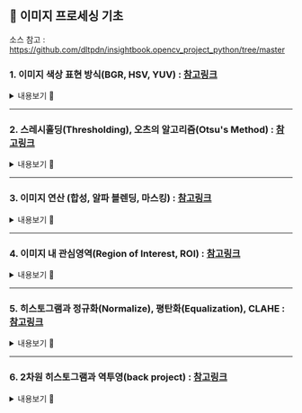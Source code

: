 ## 📌 이미지 프로세싱 기초
소스 참고 : https://github.com/dltpdn/insightbook.opencv_project_python/tree/master
### 1. 이미지 색상 표현 방식(BGR, HSV, YUV) : [참고링크](https://bkshin.tistory.com/entry/OpenCV-7-%E3%85%87%E3%85%87)

<details>
<summary>내용보기 🔽</summary>

#### ✔ BGR, BGRA
- `BGR` : OpenCV에서 기본적으로 사용하는 색상 공간
  - 각 픽셀은 Blue(파란색), Green(초록색), Red(빨간색) 3개의 값으로 구성
  - 각 채널 값 범위: 0 ~ 255
  - 예: (255, 0, 0) → 파란색
- `BGRA` : 투명도(Alpha) 채널을 추가한 4채널 색상 공간
  - A(Alpha): 불투명도 (0 = 완전 투명, 255 = 완전 불투명)
  - 예: (255, 0, 0, 128) → 파란색 + 반투명
- 카메라·이미지 파일의 기본 저장 방식은 대부분 RGB지만, OpenCV는 BGR 순서를 기본 사용.
- 알파 채널은 PNG 같은 투명 배경 이미지에서 자주 사용.

#### ✔ HSV (Hue, Saturation, Value)
- 인간의 시각적 특성을 반영한 색상 모델
- 색상(H)과 밝기(V)를 분리 → 조명 변화에 강함
- 크로마키(배경 제거), 색상 기반 추적에 자주 사용

>```python
>hsv_img = cv2.cvtColor(bgr_img, cv2.COLOR_BGR2HSV)
>```

  
#### ✔ YUV, YCbCr
- 영상 신호 처리에서 자주 쓰이는 색상 공간
- `YUV` : 아날로그 TV 등에서 사용
- `YCbCr` : 디지털 비디오/이미지 압축(JPEG, MPEG)에서 사용
- 장점: 휘도(Y)와 색차(Cb, Cr)를 분리 → 압축 효율 ↑
- 활용
  - JPEG, MPEG 압축
  - 얼굴 인식 (Y 채널을 사용해 조명 변화에 강인)

#### ✔ 요약

| 색상 공간         | 구성 요소                  | 특징                   |
| ------------- | ---------------------- | -------------------- |
| **BGR**       | Blue, Green, Red       | OpenCV 기본, 디스플레이에 적합 |
| **BGRA**      | BGR + Alpha            | 투명도 지원               |
| **HSV**       | Hue, Saturation, Value | 색상 처리에 강점, 조명 변화에 강함 |
| **YUV/YCbCr** | Y(밝기), U/Cb, V/Cr(색차)  | 압축 및 방송용, 조명 보정 유리   |


</details>

---

### 2. 스레시홀딩(Thresholding), 오츠의 알고리즘(Otsu's Method) : [참고링크](https://bkshin.tistory.com/entry/OpenCV-8-%EC%8A%A4%EB%A0%88%EC%8B%9C%ED%99%80%EB%94%A9Thresholding)

<details>
<summary>내용보기 🔽</summary>

이미지 처리에서 **스레시홀딩(Thresholding)** 은 이미지를 이진화하는 대표적인 기법 <br>
기준 값(Threshold)을 기준으로 픽셀 값을 두 가지(0 또는 255)로 나누는 과정

#### ✔ 스레시홀딩(Thresholding)
- 픽셀 값이 특정 임계값(threshold)보다 크면 1(또는 255), 아니면 0으로 설정하는 기법
- 목적 : 이미지를 이진화하여 객체(전경)와 배경을 구분
>```python
>_, dst = cv2.threshold(src, thresh, maxValue, type)
>```


#### ✔ 전역 스레시홀딩(Global Thresholding)
- 전체 이미지에 **하나의 임계값(T)** 을 적용
- 배경과 객체의 명암 차이가 명확할 때 효과적
- 단점: 조명 변화, 그림자, 불균일한 배경에서는 성능 저하
>```python
>ret, binary = cv2.threshold(gray, 127, 255, cv2.THRESH_BINARY)
>```
<img width="575" height="275" alt="image" src="https://github.com/user-attachments/assets/bd3ddbca-c48d-40c3-a546-c7b1db4c8c35" />


#### ✔ 오츠의 이진화 알고리즘(Otsu's Method)
- 이미지 히스토그램을 기반으로 자동으로 최적 임계값을 계산
- 이미지가 두 개의 피크(전경과 배경)를 가진다고 가정한다.
- OpenCV에서 `cv2.THRESH_OTSU` 플래그를 추가하면 사용 가능
>```python
>ret, otsu = cv2.threshold(gray, 0, 255, cv2.THRESH_BINARY + cv2.THRESH_OTSU)
>```

<img width="577" height="268" alt="image" src="https://github.com/user-attachments/assets/91b0f6c6-7b6b-438d-96b8-03012b8ed02d" />


#### ✔ 적응형 스레시홀딩(Adaptive Thresholding)
- 이미지의 국소 영역마다 임계값을 다르게 설정.
- 조명 불균형, 그림자에 강함.
- OpenCV 함수: `cv2.adaptiveThreshold()`
>```python
>adaptive = cv2.adaptiveThreshold(gray, 255, cv2.ADAPTIVE_THRESH_GAUSSIAN_C,
>                                 cv2.THRESH_BINARY, 11, 2)
>
>```

#### ✔ 활용 예
- 문서 스캔 → 이진화 (텍스트 추출)
- 객체 검출 전 전처리
- OCR(문자인식) 단계

</details>

---

### 3. 이미지 연산 (합성, 알파 블렌딩, 마스킹) : [참고링크](https://bkshin.tistory.com/entry/OpenCV-9-%EC%9D%B4%EB%AF%B8%EC%A7%80-%EC%97%B0%EC%82%B0)

<details>
<summary>내용보기 🔽</summary>
  
#### ✔ 이미지 연산
- 픽셀 단위로 덧셈, 뺄셈, 비트 연산을 수행.
- 기본 연산: `cv2.add()`, `cv2.subtract()`, `cv2.bitwise_and()` 등.
- 활용:
  - 두 이미지 결합
  - ROI(Region of Interest) 설정
  - 마스킹 기반 합성
>```python
>result = cv2.add(img1, img2)
>```


#### ✔ 이미지 합성
- 두 이미지를 하나로 결합하는 기법.
- 조건: 같은 크기 & 같은 채널 수 필요.
- 방법:
  - 단순 합성 (`cv2.add`)
  - 알파 블렌딩 (`cv2.addWeighted()`) : 가중합 사용
  
#### ✔ 비트와이즈 연산
- 마스크(mask)를 이용한 이미지 조합
- 활용:
  - 특정 영역 추출
  - 크로마키 (배경 제거)
 
#### ✔ 이미지 합성과 마스킹
- 마스크: 특정 영역을 선택하는 흑백 이미지 (255: 사용, 0: 제거)
- ROI와 마스크를 활용해 이미지 일부만 합성 가능.

#### ✔ 활용 예
- 크로마키 영상 합성
- 투명 PNG 이미지 합성
- 로고 삽입, 워터마크 처리

</details>

---

### 4. 이미지 내 관심영역(Region of Interest, ROI) : [참고링크](https://bkshin.tistory.com/entry/OpenCV-6-dd)

<details>
<summary>내용보기 🔽</summary>
  
#### ✔ ROI란?
- 이미지에서 특정 관심 있는 영역을 의미합니다.
- 예: 얼굴 인식에서 얼굴 부분, 물체 탐지에서 물체가 있는 영역.
- OpenCV에서는 Numpy 배열 슬라이싱으로 간단히 ROI를 추출할 수 있음

#### ✔ ROI 추출 방법
>```python
>import cv2
>import numpy as np
>
># 관심영역 표시
>img = cv2.imread('../img/sunset.jpg')
>
>x=320; y=150; w=50; h=50        # roi 좌표
>roi = img[y:y+h, x:x+w]         # roi 지정        ---①
>
>print(roi.shape)                # roi shape, (50,50,3)
>cv2.rectangle(roi, (0,0), (h-1, w-1), (0,255,0)) # roi 전체에 사각형 그리기 ---②
>cv2.imshow("img", img)
>
>key = cv2.waitKey(0)
>print(key)
>cv2.destroyAllWindows()
>```
> <img width="595" height="346" alt="image" src="https://github.com/user-attachments/assets/a70bb9ef-ec2c-4b50-b175-f149419bc0df" />


#### ✔ 특징
- 원본 이미지와 연결: ROI는 복사본이 아닌 뷰(View)이므로 값 변경 시 원본에도 반영됨.
- 복사 필요 시: roi.copy() 사용

#### ✔ 활용 예
- 객체 추출 : 이미지에서 특정 부분(예: 얼굴, 자동차 번호판)만 잘라내어 저장하거나 분석
- 이미지 합성(로고 삽입)
- 특정 영역에만 블러, 엣지 검출 등 이미지 처리 적용

</details>

---

### 5. 히스토그램과 정규화(Normalize), 평탄화(Equalization), CLAHE : [참고링크](https://bkshin.tistory.com/entry/OpenCV-10-%ED%9E%88%EC%8A%A4%ED%86%A0%EA%B7%B8%EB%9E%A8)

<details>
<summary>내용보기 🔽</summary>
  
#### ✔ 히스토그램
- 정의: 이미지 픽셀 값(밝기 또는 색상)의 분포를 나타내는 그래프.
- 용도:
  - 이미지의 밝기, 대비 분석
  - 명암비 향상 전처리
>```python
>hist = cv2.calcHist([img], [0], None, [256], [0,256])
>```

#### ✔ 정규화(Normalization)
- 목적: 픽셀 값 범위를 0~255 등 특정 범위로 스케일링
- 대비 향상 또는 다른 이미지와의 비교 시 사용
>```python
>norm = cv2.normalize(src, None, alpha=0, beta=255, norm_type=cv2.NORM_MINMAX)
>```

#### ✔ 평탄화(Equalization)
- 정의: 픽셀 값의 누적분포를 활용해 히스토그램을 고르게 분포시키는 기법.
- 효과: 어두운 이미지 → 밝게, 대비 향상
>```python
>gray = cv2.cvtColor(img, cv2.COLOR_BGR2GRAY)
>equalized = cv2.equalizeHist(gray)
>```

#### ✔ CLAHE (Contrast Limited Adaptive Histogram Equalization)
- 정의: 국소 영역마다 히스토그램 평탄화를 적용, 대비를 제한(Clip Limit)해 과도한 밝기 변화 방지.
- 장점: 국소 영역에서 대비 향상 + 자연스러운 결과
>```python
>clahe = cv2.createCLAHE(clipLimit=2.0, tileGridSize=(8,8))
>cl_img = clahe.apply(gray)
>```

#### ✔ 활용 예
- 의료 영상 (X-ray, CT) → 뼈 구조 강화.
- 문서 스캔 → 글자 대비 향상.
- 야간 영상 처리 → 어두운 영역의 디테일 향상.

</details>

---

### 6. 2차원 히스토그램과 역투영(back project) : [참고링크](https://bkshin.tistory.com/entry/OpenCV-11-2%EC%B0%A8%EC%9B%90-%ED%9E%88%EC%8A%A4%ED%86%A0%EA%B7%B8%EB%9E%A8%EA%B3%BC-%EC%97%AD%ED%88%AC%EC%98%81back-project)

<details>
<summary>내용보기 🔽</summary>
  
#### ✔ 2차원 히스토그램 (2D Histogram)
- 두 개의 채널 값(예: Hue와 Saturation)의 조합 빈도를 나타내는 히스토그램
- 1차원 히스토그램과 다르게 축이 2개이고, 각 축이 만나는 지점의 개수를 표현한다.
- 활용
  - 색상 기반 객체 탐지 (예: 특정 색 영역 찾기)
  - 조명 변화에 강인한 색 분포 분석
>```python
># 1차원 히스토그램
># hist = cv2.calcHist([img], [0], None, [256], [0,256])
>hist = cv2.calcHist([hsv], [0, 1], None, [180, 256], [0, 180, 0, 256])
>```

#### ✔ 역투영(Back Projection)
- 특정 히스토그램을 기준으로 원본 이미지에서 해당 히스토그램과 유사한 픽셀을 찾아내는 기법
- 원리
  - ROI(관심영역)에서 히스토그램 생성
  - 원본 이미지에서 각 픽셀이 ROI 히스토그램과 얼마나 유사한지 계산
  - 결과는 확률 맵 형태 (밝을수록 유사)
- 단점
  - 조명 변화에 취약
  - ROI와 비슷한 색상을 가진 다른 객체나 배경이 있으면 잘못 추적(오탐) 가능
  - 노이즈에 민감
>```python
>dst = cv2.calcBackProject([hsv], [0, 1], roi_hist, [0, 180, 0, 256], 1)
>```


#### ✔ 활용 예
- 객체 추적 (CamShift, MeanShift)
  - ROI 색상 히스토그램을 기반으로 프레임마다 객체 위치 추정
- 색 기반 분할
  - 특정 색상 영역을 강조해 마스킹
- 영상 검색
  - 히스토그램 비교 기반 유사 영상 검색

</details>

